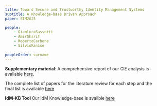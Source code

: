 ```yaml
---
title: Toward Secure and Trustworthy Identity Management Systems
subtitle: A Knowledge-base Driven Approach
paper: STM2025

people:
    - GianlucaSassetti
    - AmirSharif
    - RobertoCarbone
    - SilvioRanise
    
peopleOrder: surname
---
```


**Supplementary material**: 
A comprehensive report of our CIE analysis is available [here](https://docs.google.com/spreadsheets/d/1ZWOpCzloEmGgTVDgAYWc0NjTmkNoaHoH).

The complete list of papers for the literature review for each step and the final list is available [here](https://drive.google.com/drive/folders/1LsrTQSsdWU-ESLBTEOUv_Xj840ZuhRJX?usp=sharing)

**IdM-KB Tool** Our IdM Knowledge-base is availble [here](https://github.com/ImGilbes/NDID_knowledge_base)



